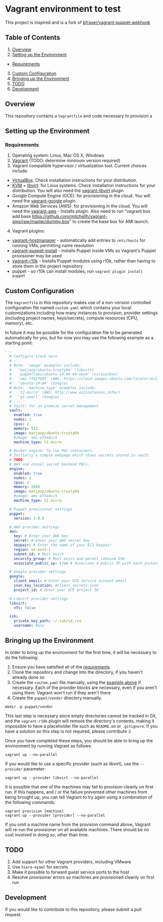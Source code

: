 # Vagrant environment to test

This project is inspired and is a fork of [bfraser/vagrant-puppet-webhook](https://github.com/bfraser/vagrant-puppet-webhook)


## Table of Contents

1. [Overview](#overview)
2. [Setting up the Environment](#setting-up-the-environment)
  * [Requirements](#requirements)
3. [Custom Configuration](#custom-configuration)
4. [Bringing up the Environment](#bringing-up-the-environment)
5. [TODO](#todo)
6. [Development](#development)

## Overview

This repository contains a ```Vagrantfile``` and code necessary to provision a

## Setting up the Environment

### Requirements

1. Operating system: Linux, Mac OS X, Windows
2. [Vagrant](https://www.vagrantup.com/downloads.html) (TODO: determine minimum version required)
3. Vagrant compatible hypervisor / virtualization tool. Current choices include:
  * [VirtualBox](https://www.virtualbox.org/). Check installation instructions for your distribution.
  * [KVM](http://www.linux-kvm.org/page/Main_Page) + [libvirt](http://libvirt.org/): for Linux systems. Check installation instructions for your distribution. You will also need the [vagrant-libvirt](https://github.com/pradels/vagrant-libvirt#installation) plugin
  * Google Compute Engine (GCE): for provisioning in the cloud. You will need the [vagrant-google](https://github.com/mitchellh/vagrant-google) plugin
  * Amazon Web Services (AWS): for provisioning in the cloud. You will need the [vagrant-aws](https://github.com/mitchellh/vagrant-aws) - Installs plugin. Also need to run "vagrant box add base https://github.com/mitchellh/vagrant-aws/raw/master/dummy.box" to create the base box for AMI launch.
4. Vagrant plugins:
  * [vagrant-hostmanager](https://github.com/smdahlen/vagrant-hostmanager) - automatically add entries to ```/etc/hosts``` for running VMs, permitting name resolution
  * [vagrant-puppet-install](https://github.com/petems/vagrant-puppet-install) - installs Puppet inside VMs so Vagrant's Puppet provisioner may be used
  * [vagrant-r10k](https://github.com/jantman/vagrant-r10k) - Installs Puppet modules using r10k, rather than having to store them in the project repository
  * puppet - so r10k can install modules, run ```vagrant plugin install puppet```

## Custom Configuration

The ```Vagrantfile``` in this repository makes use of a non-version controlled configuration file named ```custom.yaml``` which contains your local customizations including how many instances to provision, provider settings (including project names, keys/secrets), compute resources (CPU, memory), etc.

In future it may be possible for the configuration file to be generated automatically for you, but for now you may use the following example as a starting point:

```yaml
---
  # Configure stack here
  # ---
  # Note: 'image' examples include:
  #   'matjazp/ubuntu-trusty64' (libvirt)
  #   'puppetlabs/ubuntu-14.04-64-nocm' (virtualbox)
  #   'ami-ff427095' (AWS, https://cloud-images.ubuntu.com/locator/ec2/)
  #   'ubuntu-14-04' (Google)
  # Note: 'machine_type' examples include:
  #   't2.micro' (AWS, http://www.ec2instances.info/)
  #   'g1-small' (Google)
  # ---
  # Vault: for on premise secret management
  vault:
    enabled: true
    nodes: 1
    cpus: 2
    memory: 512
    image: matjazp/ubuntu-trusty64
    #image: ami-af5a4cc5
    machine_type: t2.micro

  # Docker engine: To run POC containers.
  # Initially a simple webpage which shows secrets stored in vault.
  # TODO:
  # AWS and consul secret backend POCs.
  engine:
    enabled: true
    nodes: 1
    cpus: 2
    memory: 2048
    image: matjazp/ubuntu-trusty64
    #image: ami-af5a4cc5
    machine_type: t2.micro

  # Puppet provisioner settings
  puppet:
    version: 3.8.6

  # AWS provider settings
  aws:
    key: # Enter your AWS key
    secret: # Enter your AWS secret key
    keypair: # Enter the name of your EC2 keypair
    region: us-east-1
    subnet_id: # Must exist
    security_group: # Must exist and permit inbound SSH
    associate_public_ip: true # Associate a public IP with each instance

  # Google provider settings
  google:
    client_email: # Enter your GCE service account email
    json_key_location: #client_secrets.json
    project_id: # Enter your GCE project ID

  # Libvirt provider settings
  libvirt:
    nfs: false

  ssh:
    private_key_path: ~/.ssh/id_rsa
    username: #any
```

## Bringing up the Environment

In order to bring up the environment for the first time, it will be necessary to do the following:

1. Ensure you have satisfied all of the [requirements](#requirements)
2. Clone the repository and change into the directory, if you haven't already done so
3. Create the ```custom.yaml``` file manually, using the [example above](#custom-configuration) if necessary. Each of the provider blocks are necessary, even if you aren't using them. Vagrant won't run if they aren't there
4. Create the ```puppet/vendor``` directory manually.
```
mkdir -p puppet/vendor
```

This last step is necessary since empty directories cannot be tracked in Git, and the ```vagrant-r10k``` plugin will remove the directory's contents, making it impossible to have a placeholder file such as ```README.md``` or ```.gitignore```. If you have a solution so this step is not required, please contribute :)

Once you have completed these steps, you should be able to bring up the environment by running Vagrant as follows:
```
vagrant up --no-parallel
```

If you would like to use a specific provider (such as libvirt), use the ```--provider``` parameter:
```
vagrant up --provider libvirt --no-parallel
```

It is possible that one of the machines may fail to provision cleanly on first run. If this happens, and / or the failure prevented other machines from being brought up, you can tell Vagrant to try again using a combination of the following commands:
```
vagrant provision [machine]
vagrant up --provider [provider] --no-parallel
```

If you omit a machine name from the provision command above, Vagrant will re-run the provisioner on all available machines. There should be no cost involved in doing so, other than time.

## TODO

1. Add support for other Vagrant providers, including VMware
2. Use ```hiera-eyaml``` for secrets
3. Make it possible to forward guest service ports to the host
4. Resolve provisioner errors so machines are provisioned cleanly on first run

## Development

If you would like to contribute to this repository, please submit a pull request.
